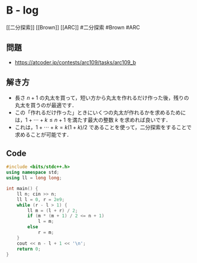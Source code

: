 # B - log
[[二分探索]] [[Brown]] [[ARC]]
#二分探索 #Brown #ARC 

## 問題
- https://atcoder.jp/contests/arc109/tasks/arc109_b

## 解き方
- 長さ $n + 1$ の丸太を買って，短い方から丸太を作れるだけ作った後，残りの丸太を買うのが最適です．
- この「作れるだけ作った」ときにいくつの丸太が作れるかを求めるためには，$1 + ⋯ + k \leq n + 1$ を満たす最大の整数 $k$ を求めれば良いです．
- これは，$1 + ⋯ + k = k ( 1 + k ) / 2$ であることを使って，二分探索をすることで求めることが可能です．

## Code
```c++
#include <bits/stdc++.h>
using namespace std;
using ll = long long;

int main() {
	ll n; cin >> n;
	ll l = 0, r = 2e9;
	while (r - l > 1) {
		ll m = (l + r) / 2;
		if (m * (m + 1) / 2 <= n + 1)
			l = m;
		else
			r = m;
	}
	cout << n - l + 1 << '\n';
    return 0;
}
```